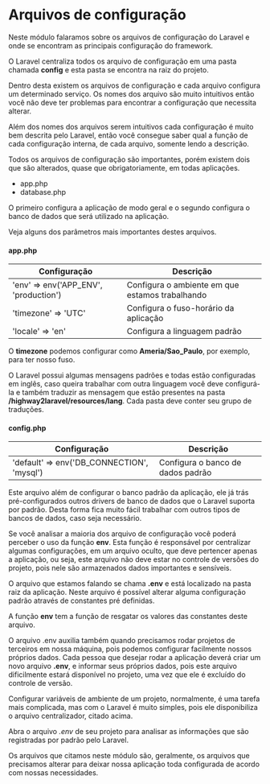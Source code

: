 # Arquivos de configuração

Neste módulo falaramos sobre os arquivos de configuração do Laravel e onde se encontram as principais configuração do framework.

O Laravel centraliza todos os arquivo de configuração em uma pasta chamada **config** e esta pasta se encontra na raiz do projeto.

Dentro desta existem os arquivos de configuração e cada arquivo configura um determinado serviço. Os nomes dos arquivo são muito intuitivos então você não deve ter problemas para encontrar a configuração que necessita alterar.

Além dos nomes dos arquivos serem intuitivos cada configuração é muito bem descrita pelo Laravel, então você consegue saber qual a função de cada configuração interna, de cada arquivo, somente lendo a descrição.

Todos os arquivos de configuração são importantes, porém existem dois que são alterados, quase que obrigatoriamente, em todas aplicações.

* app.php
* database.php

O primeiro configura a aplicação de modo geral e o segundo configura o banco de dados que será utilizado na aplicação.

Veja alguns dos parâmetros mais importantes destes arquivos.

#### app.php

| Configuração                          | Descrição                                       |
|---------------------------------------|-------------------------------------------------|
| 'env' => env('APP_ENV', 'production') | Configura o ambiente em que estamos trabalhando |
| 'timezone' => 'UTC'                   | Configura o fuso-horário da aplicação           |
| 'locale' => 'en'                      | Configura a linguagem padrão                    |

O **timezone** podemos configurar como **Ameria/Sao_Paulo**, por exemplo, para ter nosso fuso.

O Laravel possui algumas mensagens padrões e todas estão configuradas em inglês, caso queira trabalhar com outra linguagem você deve configurá-la e também traduzir as mensagem que estão presentes na pasta **/highway2laravel/resources/lang**. Cada pasta deve conter seu grupo de traduções.

#### config.php

| Configuração                               | Descrição                         |
|--------------------------------------------|-----------------------------------|
| 'default' => env('DB_CONNECTION', 'mysql') | Configura o banco de dados padrão |

Este arquivo além de configurar o banco padrão da aplicação, ele já trás pré-configurados outros drivers de banco de dados que o Laravel suporta por padrão. Desta forma fica muito fácil trabalhar com outros tipos de bancos de dados, caso seja necessário.

Se você analisar a maioria dos arquivo de configuração você poderá perceber o uso da função **env**. Esta função é responsável por centralizar algumas configurações, em um arquivo oculto, que deve pertencer apenas a aplicação, ou seja, este arquivo não deve estar no controle de versões do projeto, pois nele são armazenados dados importantes e sensíveis.

O arquivo que estamos falando se chama **.env** e está localizado na pasta raiz da aplicação. Neste arquivo é possível alterar alguma configuração padrão através de constantes pré definidas.

A função **env** tem a função de resgatar os valores das constantes deste arquivo.

O arquivo .env auxilia também quando precisamos rodar projetos de terceiros em nossa máquina, pois podemos configurar facilmente nossos próprios dados. Cada pessoa que desejar rodar a aplicação deverá criar um novo arquivo **.env**, e informar seus próprios dados, pois este arquivo dificilmente estará disponível no projeto, uma vez que ele é excluído do controle de versão.

Configurar variáveis de ambiente de um projeto, normalmente, é uma tarefa mais complicada, mas com o Laravel é muito simples, pois ele disponibiliza o arquivo centralizador, citado acima.

Abra o arquivo *.env* de seu projeto para analisar as informações que são registradas por padrão pelo Laravel.

Os arquivos que citamos neste módulo são, geralmente, os arquivos que precisamos alterar para deixar nossa aplicação toda configurada de acordo com nossas necessidades.